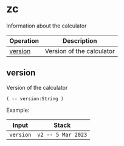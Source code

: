 # zc

Information about the calculator

<!-- index -->

| Operation               | Description
|-------------------------|---------------
| [version](#version)     | Version of the calculator


## version

Version of the calculator

    ( -- version:String )

Example:

<!-- test: version -->

| Input       | Stack
|-------------|------------------
| `version`   | `v2 -- 5 Mar 2023`